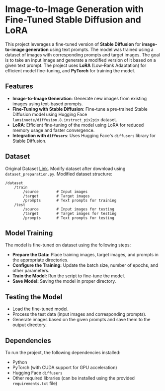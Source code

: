 # Image-to-Image Generation with Fine-Tuned Stable Diffusion and LoRA

This project leverages a fine-tuned version of **Stable Diffusion** for **image-to-image generation** using text prompts. The model was trained using a dataset of images with corresponding prompts and target images. The goal is to take an input image and generate a modified version of it based on a given text prompt. The project uses **LoRA** (Low-Rank Adaptation) for efficient model fine-tuning, and **PyTorch** for training the model.

## Features

- **Image-to-Image Generation**: Generate new images from existing images using text-based prompts.
- **Fine-Tuning with Stable Diffusion**: Fine-tune a pre-trained Stable Diffusion model using Hugging Face `lansinuote/diffusion.8.instruct_pix2pix` dataset.
- **LoRA**: Efficient fine-tuning of the model using LoRA for reduced memory usage and faster convergence.
- **Integration with `diffusers`**: Uses Hugging Face's `diffusers` library for Stable Diffusion.

## Dataset

Original Dataset [Link](https://huggingface.co/datasets/lansinuote/diffusion.8.instruct_pix2pix). Modify dataset after download using `dataset_preparation.py`. Modified dataset structure:
```
/dataset
    /train
        /source        # Input images
        /target        # Target images
        /prompts       # Text prompts for training
    /test
        /source        # Input images for testing
        /target        # Target images for testing
        /prompts       # Text prompts for testing
```
## Model Training

The model is fine-tuned on dataset using the following steps:

- **Prepare the Data:** Place training images, target images, and prompts in the appropriate directories.
- **Configure the Training:** Update the batch size, number of epochs, and other parameters.
- **Train the Model:** Run the script to fine-tune the model.
- **Save Model:** Saving the model in proper directory.

## Testing the Model

- Load the fine-tuned model.
- Process the test data (input images and corresponding prompts).
- Generate images based on the given prompts and save them to the output directory.

## Dependencies

To run the project, the following dependencies installed:

- Python
- PyTorch (with CUDA support for GPU acceleration)
- Hugging Face `diffusers`
- Other required libraries (can be installed using the provided `requirements.txt` file)
